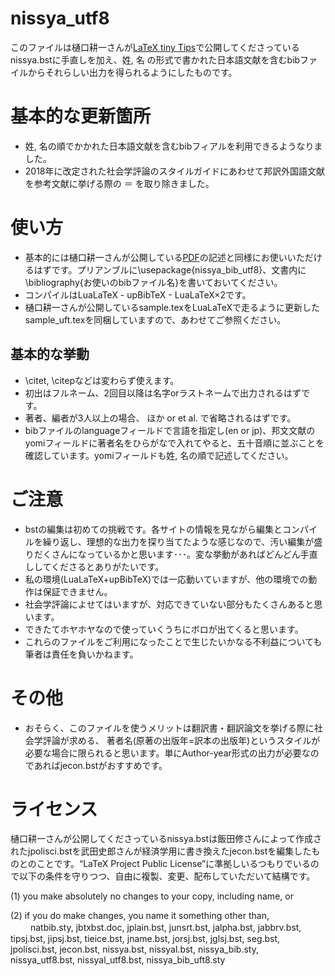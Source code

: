 # nissya_utf8

このファイルは樋󠄀口耕一さんが[LaTeX tiny Tips](http://koichi.nihon.to/psnl/latex0.html#nissya)で公開してくださっているnissya.bstに手直しを加え、姓, 名 の形式で書かれた日本語文献を含むbibファイルからそれらしい出力を得られるようにしたものです。

# 基本的な更新箇所

- 姓, 名の順でかかれた日本語文献を含むbibフィアルを利用できるようなりました。
- 2018年に改定された社会学評論のスタイルガイドにあわせて邦訳外国語文献を参考文献に挙げる際の ＝ を取り除きました。

# 使い方

- 基本的には樋󠄀口耕一さんが公開している[PDF](http://koichi.nihon.to/psnl/tex/nissya_bib.pdf)の記述と同様にお使いいただけるはずです。プリアンブルに\usepackage{nissya_bib_utf8}、文書内に\bibliography{お使いのbibファイル名}を書いておいてください。
- コンパイルはLuaLaTeX - upBibTeX - LuaLaTeX×2です。
- 樋󠄀口耕一さんが公開しているsample.texをLuaLaTeXで走るように更新したsample_uft.texを同梱していますので、あわせてご参照ください。

## 基本的な挙動

- \citet, \citepなどは変わらず使えます。
- 初出はフルネーム、2回目以降は名字orラストネームで出力されるはずです。
- 著者、編者が3人以上の場合、 ほか or et al. で省略されるはずです。
- bibファイルのlanguageフィールドで言語を指定し(en or jp)、邦文文献のyomiフィールドに著者名をひらがなで入れてやると、五十音順に並ぶことを確認しています。yomiフィールドも姓, 名の順で記述してください。

# ご注意

- bstの編集は初めての挑戦です。各サイトの情報を見ながら編集とコンパイルを繰り返し、理想的な出力を探り当てたような感じなので、汚い編集が盛りだくさんになっているかと思います･･･。変な挙動があればどんどん手直ししてくださるとありがたいです。
- 私の環境(LuaLaTeX+upBibTeX)では一応動いていますが、他の環境での動作は保証できません。
- 社会学評論によせてはいますが、対応できていない部分もたくさんあると思います。
- できたてホヤホヤなので使っていくうちにボロが出てくると思います。
- これらのファイルをご利用になったことで生じたいかなる不利益についても筆者は責任を負いかねます。

# その他

- おそらく、このファイルを使うメリットは翻訳書・翻訳論文を挙げる際に社会学評論が求める、 著者名(原著の出版年=訳本の出版年)というスタイルが必要な場合に限られると思います。単にAuthor-year形式の出力が必要なのであればjecon.bstがおすすめです。


# ライセンス

樋󠄀口耕一さんが公開してくださっているnissya.bstは飯田修さんによって作成されたjpolisci.bstを武田史郎さんが経済学用に書き換えたjecon.bstを編集したものとのことです。“LaTeX Project Public License”に準拠しいるつもりでいるので以下の条件を守りつつ、自由に複製、変更、配布していただいて結構です。
 
(1) you make absolutely no changes to your copy, including name, or

(2) if you do make changes, you name it something other than,
　　 natbib.sty, jbtxbst.doc, jplain.bst, junsrt.bst, jalpha.bst, jabbrv.bst, tipsj.bst, jipsj.bst, tieice.bst, jname.bst, jorsj.bst, jglsj.bst, seg.bst, jpolisci.bst, jecon.bst, nissya.bst, nissyal.bst, nissya_bib.sty, nissya_utf8.bst, nissyal_utf8.bst, nissya_bib_uft8.sty
